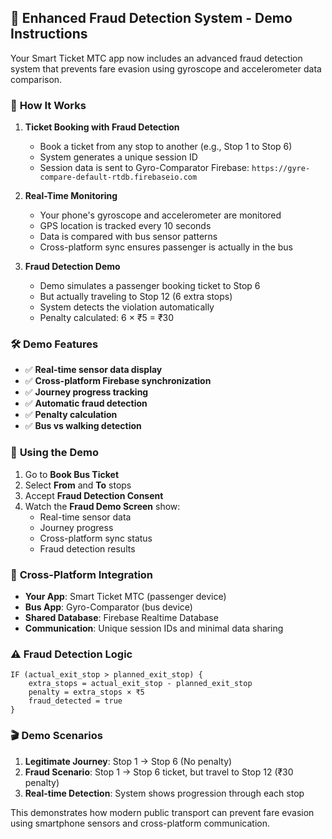 ## 🚀 **Enhanced Fraud Detection System - Demo Instructions**

Your Smart Ticket MTC app now includes an advanced fraud detection system that prevents fare evasion using gyroscope and accelerometer data comparison.

### 🎯 **How It Works**

1. **Ticket Booking with Fraud Detection**
   - Book a ticket from any stop to another (e.g., Stop 1 to Stop 6)
   - System generates a unique session ID
   - Session data is sent to Gyro-Comparator Firebase: `https://gyre-compare-default-rtdb.firebaseio.com`

2. **Real-Time Monitoring**
   - Your phone's gyroscope and accelerometer are monitored
   - GPS location is tracked every 10 seconds
   - Data is compared with bus sensor patterns
   - Cross-platform sync ensures passenger is actually in the bus

3. **Fraud Detection Demo**
   - Demo simulates a passenger booking ticket to Stop 6
   - But actually traveling to Stop 12 (6 extra stops)
   - System detects the violation automatically
   - Penalty calculated: 6 × ₹5 = ₹30

### 🛠️ **Demo Features**

- ✅ **Real-time sensor data display**
- ✅ **Cross-platform Firebase synchronization**
- ✅ **Journey progress tracking**
- ✅ **Automatic fraud detection**
- ✅ **Penalty calculation**
- ✅ **Bus vs walking detection**

### 📱 **Using the Demo**

1. Go to **Book Bus Ticket**
2. Select **From** and **To** stops
3. Accept **Fraud Detection Consent**
4. Watch the **Fraud Demo Screen** show:
   - Real-time sensor data
   - Journey progress
   - Cross-platform sync status
   - Fraud detection results

### 🔗 **Cross-Platform Integration**

- **Your App**: Smart Ticket MTC (passenger device)
- **Bus App**: Gyro-Comparator (bus device)  
- **Shared Database**: Firebase Realtime Database
- **Communication**: Unique session IDs and minimal data sharing

### ⚠️ **Fraud Detection Logic**

```
IF (actual_exit_stop > planned_exit_stop) {
    extra_stops = actual_exit_stop - planned_exit_stop
    penalty = extra_stops × ₹5
    fraud_detected = true
}
```

### 🎬 **Demo Scenarios**

1. **Legitimate Journey**: Stop 1 → Stop 6 (No penalty)
2. **Fraud Scenario**: Stop 1 → Stop 6 ticket, but travel to Stop 12 (₹30 penalty)
3. **Real-time Detection**: System shows progression through each stop

This demonstrates how modern public transport can prevent fare evasion using smartphone sensors and cross-platform communication.
